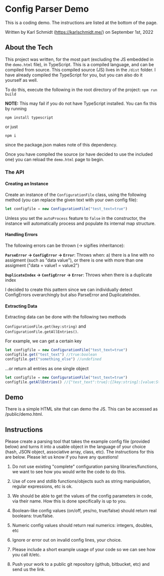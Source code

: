 
# Config Parser Demo

This is a coding demo. The instructions are listed at the bottom of the page.

Written by Karl Schmidt (https://karlschmidt.me/) on September 1st, 2022
## About the Tech

This project was written, for the most part (excluding the JS embedded in the `demo.html` file), in TypeScript. This 
is a compiled language, and can be compiled from source. This compiled source (JS) lives in the `/dist` folder. 
I have already compiled the TypeScript for you, but you can also do it yourself as well. 

To do this, execute the following in the root directory of the project: 
`npm run build`

**NOTE:**
This may fail if you do not have TypeScript installed. 
You can fix this by running 
```
npm install typescript
``` 
or just 
```
npm i
``` 
since the package.json makes note of this dependency.

Once you have compiled the source (or have decided to use the included one) you can reload the `demo.html` page to begin. 

### The API

#### Creating an Instance
Create an instance of the `ConfigurationFile` class, using the following method (you can replace the given text with your own config file):  

```JavaScript
let configfile = new ConfigurationFile("test_text=true")
```

Unless you set the `autoProcess` feature to `false` in the constructor, 
the instance will automatically process and populate its internal map structure. 

#### Handling Errors 

The following errors can be thrown (-> sigifies inheritance):

**`ParseError` -> `ConfigError` -> `Error`**: Throws when: a) there is a line with no assigment (such as "data value"), or there is one with more than one assigment ("data = value1 = value2")

**`DuplicateIndex` -> `ConfigError` -> `Error`**: Throws when there is a duplicate index

I decided to create this pattern since we can individually detect ConfigErrors overarchingly but also ParseError and DuplicateIndex. 

#### Extracting Data

Extracting data can be done with the following two methods

`ConfigurationFile.get(key:string)` and `ConfigurationFile.getAllEntries()`. 

For example, we can get a certain key 

```JavaScript
let configfile = new ConfigurationFile("test_text=true")
configfile.get("test_text") //true:boolean
configfile.get("something_else") //undefined
```

...or return all entries as one single object 

```JavaScript
let configfile = new ConfigurationFile("test_text=true")
configfile.getAllEntries() //{"test_text":true}:{[key:string]:[value:String|Number|Boolean]}
```
## Demo

There is a simple HTML site that can demo the JS. This can be accessed as /public/demo.html.
## Instructions

Please create a parsing tool that takes the example config file (provided below) and turns it into a usable object in the language of your choice (hash, JSON object, associative array, class, etc). The instructions for this are below. Please let us know if you have any questions!

1. Do not use existing "complete" configuration parsing libraries/functions, we want to see how you would write the code to do this.

2. Use of core and stdlib functions/objects such as string manipulation, regular expressions, etc is ok.

3. We should be able to get the values of the config parameters in code, via their name. How this is done specifically is up to you.

4. Boolean-like config values (on/off, yes/no, true/false) should return real booleans: true/false.

5. Numeric config values should return real numerics: integers, doubles, etc

6. Ignore or error out on invalid config lines, your choice.

7. Please include a short example usage of your code so we can see how you call it/etc.

8. Push your work to a public git repository (github, bitbucket, etc) and send us the link.
